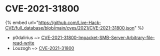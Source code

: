 # CVE-2021-31800
{% embed url="https://github.com/Live-Hack-CVE/full_database/blob/main/cves/2021/CVE-2021-31800.json" %}

* p0dalirius ~> [CVE-2021-31800-Impacket-SMB-Server-Arbitrary-file-read-write](https://www.alice-snow.ru/2021/database/cve-2021-31800/cve-2021-31800-impacket-smb-server-arbitrary-file-read-write-p0dalirius)
* Louzogh ~> [CVE-2021-31800](https://www.alice-snow.ru/2021/database/cve-2021-31800/cve-2021-31800-louzogh)